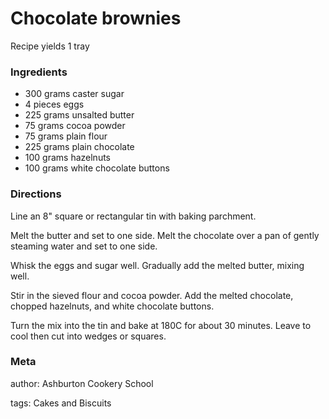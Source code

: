 # Chocolate brownies

Recipe yields 1 tray 

### Ingredients
 * 300 grams caster sugar
 * 4 pieces eggs
 * 225 grams unsalted butter
 * 75 grams cocoa powder
 * 75 grams plain flour
 * 225 grams plain chocolate
 * 100 grams hazelnuts
 * 100 grams white chocolate buttons

### Directions

Line an 8" square or rectangular tin with baking parchment.

Melt the butter and set to one side. Melt the chocolate over a pan of gently steaming water and set to one side.

Whisk the eggs and sugar well. Gradually add the melted butter, mixing well.

Stir in the sieved flour and cocoa powder. Add the melted chocolate, chopped hazelnuts, and white chocolate buttons.

Turn the mix into the tin and bake at 180C for about 30 minutes. Leave to cool then cut into wedges or squares.

### Meta
author: Ashburton Cookery School

tags: Cakes and Biscuits

